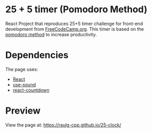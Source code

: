 # 25 + 5 timer (Pomodoro Method)
React Project that reproduces 25+5 timer challenge for front-end development from [FreeCodeCamp.org](https://www.freecodecamp.org/learn/front-end-development-libraries/front-end-development-libraries-projects/build-a-25--5-clock). This timer is based on the [pomodoro method](https://pomodorotimer.online/) to increase productivity. 

# Dependencies
The page uses: 

- [React](https://react.dev/)
- [use-sound](https://www.npmjs.com/package/use-sound)
- [react-countdown](https://www.npmjs.com/package/react-countdown)

# Preview
View the page at: https://raulg-cpp.github.io/25-clock/
